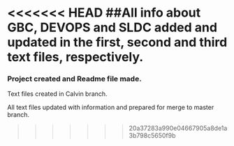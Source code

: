 <<<<<<< HEAD
##All info about GBC, DEVOPS and SLDC added and updated in the first, second and third text files, respectively.
=======
### Project created and Readme file made.

Text files created in Calvin branch.

All text files updated with information and prepared for merge to master branch.
>>>>>>> 20a37283a990e04667905a8de1a3b798c5650f9b